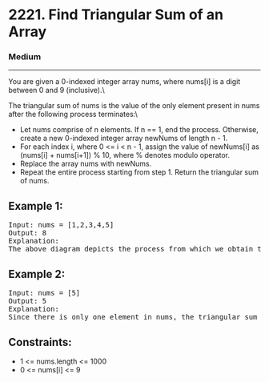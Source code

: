 # 2221. Find Triangular Sum of an Array

### Medium

---

You are given a 0-indexed integer array nums, where nums[i] is a digit between 0 and 9 (inclusive).\

The triangular sum of nums is the value of the only element present in nums after the following process terminates:\

- Let nums comprise of n elements. If n == 1, end the process. Otherwise, create a new 0-indexed integer array newNums of length n - 1.
- For each index i, where 0 <= i < n - 1, assign the value of newNums[i] as (nums[i] + nums[i+1]) % 10, where % denotes modulo operator.
- Replace the array nums with newNums.
- Repeat the entire process starting from step 1.
  Return the triangular sum of nums.

## Example 1:

<pre>
Input: nums = [1,2,3,4,5]
Output: 8
Explanation:
The above diagram depicts the process from which we obtain the triangular sum of the array.
</pre>

## Example 2:

<pre>
Input: nums = [5]
Output: 5
Explanation:
Since there is only one element in nums, the triangular sum is the value of that element itself.
</pre>

## Constraints:

- 1 <= nums.length <= 1000
- 0 <= nums[i] <= 9
